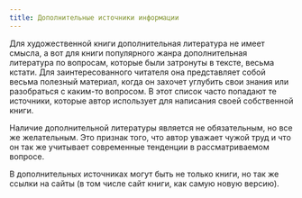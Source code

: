 ```yaml
---
title: Дополнительные источники информации
---
```


Для художественной книги дополнительная литература не имеет смысла, а
вот для книги популярного жанра дополнительная литература по вопросам,
которые были затронуты в тексте, весьма кстати.  Для заинтересованного
читателя она представляет собой весьма полезный материал, когда он
захочет углубить свои знания или разобраться с каким-то вопросом.  В
этот список часто попадают те источники, которые автор использует для
написания своей собственной книги.

Наличие дополнительной литературы является не обязательным, но все же
желательным.  Это признак того, что автор уважает чужой труд и что он
так же учитывает современные тенденции в рассматриваемом вопросе.

В дополнительных источниках могут быть не только книги, но так же
ссылки на сайты (в том числе сайт книги, как самую новую версию).
